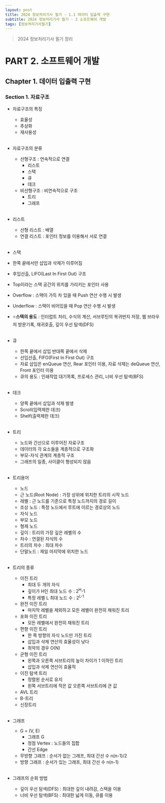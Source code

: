```yaml
---
layout: post
title: 2024 정보처리기사 필기 - 1.1 데이터 입출력 구현
subtitle: 2024 정보처리기사 필기 - 2 소프트웨어 개발
tags: [정보처리기사필기]
---
```

> 2024 정보처리기사 필기 정리

# PART 2. 소프트웨어 개발
## Chapter 1. 데이터 입출력 구현
### Section 1. 자료구조

- 자료구조의 특징
  - 효율성
  - 추상화
  - 재사용성 
<br/><br/>

- 자료구조의 분류
  - 선형구조 : 연속적으로 연결
    - 리스트
    - 스택
    - 큐
    - 데크
  - 비선형구조 : 비연속적으로 구조
    - 트리
    - 그래프
<br/><br/>

- 리스트
  - 선형 리스트 : 배열
  - 연결 리스트 : 포인터 정보를 이용해서 서로 연결
<br/><br/>

-  스택
  - 한쪽 끝에서만 삽입과 삭제가 이루어짐
  - 후입선출, LIFO(Last In First Out) 구조
  - Top이라는 스택 공간의 위치를 가리키는 포인터 사용
  - Overflow : 스택이 가득 차 있을 때 Push 연산 수행 시 발생
  - Underflow : 스택이 비어있을 때 Pop 연산 수행 시 발생
  - ⭐**스택의 용도** : 인터럽트 처리, 수식의 계산, 서브루틴의 복귀번지 저장, 웹 브라우저 방문기록, 재귀호출, 깊이 우선 탐색(DFS)
<br/><br/>

- 큐
  - 한쪽 끝에서 삽입 반대쪽 끝에서 삭제
  - 선입선출, FIFO(First In First Out) 구조
  - 자료 삽입은 enQueue 연산, Rear 포인터 이용, 자료 삭제는 deQueue 연산, Front 포인터 이용
  - 큐의 용도 : 인쇄작업 대기목록, 프로세스 관리, 너비 우선 탐색(BFS)
<br/><br/>

- 데크
  - 양쪽 끝에서 삽입과 삭제 발생
  - Scroll(입력제한 데크)
  - Shelf(출력제한 데크)
<br/><br/>

- 트리
  - 노드와 간선으로 이루어진 자료구조
  - 데이터의 각 요소들을 계층적으로 구조화
  - 부모-자식 관계의 계층적 구조
  - 그래프의 일종, 사이클이 형성되지 않음
<br/><br/>

- 트리용어
  - 노드
  - 근 노드(Root Node) : 가장 상위에 위치한 트리의 시작 노드
  - 레벨 : 근 노드를 기준으로 특정 노드까지의 경로 길이
  - 조상 노드 : 특정 노드에서 루트에 이르는 경로상의 노드
  - 자식 노드
  - 부모 노드
  - 형제 노드
  - 깊이 : 트리의 가장 깊은 레벨의 수
  - 차수 : 연결된 자식의 수
  - 트리의 차수 : 최대 차수
  - 단말노드 : 제일 마지막에 위치한 노드
<br/><br/>

- 트리의 종류
  - 이진 트리
    - 최대 두 개의 자식
    - 깊이가 H인 최대 노드 수 : 2<sup>H</sup>-1
    - 특정 레벨 L 최대 노드 수 : 2<sup>L-1</sup>
  - 완전 이진 트리
    - 마지막 레벨을 제외하고 모든 레벨이 완전히 채워진 트리
  - 포화 이진 트리
    - 모든 레벨에서 완전히 채워진 트리
  - 편향 이진 트리
    - 한 쪽 방향의 자식 노드만 가진 트리
    - 삽입과 삭제 연산의 효율성이 낮다
    - 최악의 경우 O(N)
  - 균형 이진 트리
    - 왼쪽과 오른쪽 서브트리의 높이 차이가 1 이하인 트리
    - 삽입과 삭제 연산이 효율적
  - 이진 탐색 트리
    - 정렬왼 순서로 유지
    - 왼쪽 서브트리에 작은 값 오른쪽 서브트리에 큰 값
  - AVL 트리
  - B-트리
  - 신장트리
<br/><br/>

- 그래프
  - G = (V, E)
    - 그래프 G
    - 정점 Vertex : 노드들의 집합
    - 간선 Edge
  - 무방향 그래프 : 순서가 없는 그래프, 최대 간선 수 n(n-1)/2
  - 방향 그래프 : 순서가 있는 그래프, 최대 간선 수 n(n-1)
<br/><br/>

- 그래프의 순회 방법
  - 깊이 우선 탐색(DFS) : 최대한 깊이 내려감, 스택을 이용
  - 너비 우선 탐색(BFS) : 최대한 넓게 이동, 큐를 이용
<br/><br/>
